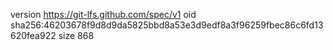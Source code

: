 version https://git-lfs.github.com/spec/v1
oid sha256:46203678f9d8d9da5825bbd8a53e3d9edf8a3f96259fbec86c6fd13620fea922
size 868
